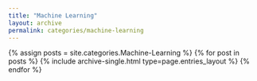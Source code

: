 ```yaml
---
title: "Machine Learning"
layout: archive
permalink: categories/machine-learning
---
```



{% assign posts = site.categories.Machine-Learning %}
{% for post in posts %} {% include archive-single.html type=page.entries_layout %} {% endfor %}
